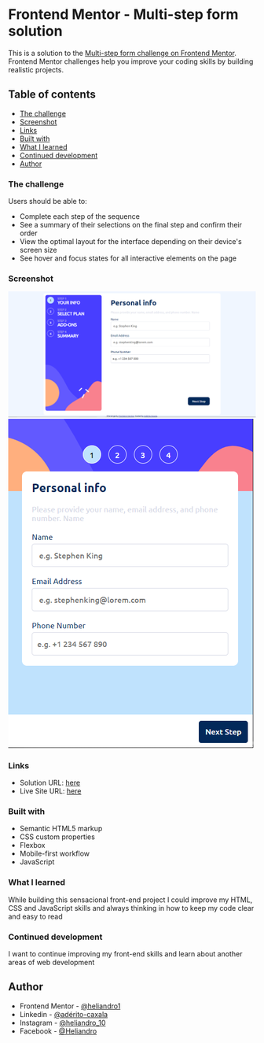 # Frontend Mentor - Multi-step form solution

This is a solution to the [Multi-step form challenge on Frontend Mentor](https://www.frontendmentor.io/challenges/multistep-form-YVAnSdqQBJ). Frontend Mentor challenges help you improve your coding skills by building realistic projects. 

## Table of contents

  - [The challenge](#the-challenge)
  - [Screenshot](#screenshot)
  - [Links](#links)
  - [Built with](#built-with)
  - [What I learned](#what-i-learned)
  - [Continued development](#continued-development)
  - [Author](#author)

### The challenge

Users should be able to:

- Complete each step of the sequence
- See a summary of their selections on the final step and confirm their order
- View the optimal layout for the interface depending on their device's screen size
- See hover and focus states for all interactive elements on the page

### Screenshot

![](./screenshots/screenshot.png)
![](./screenshots/mobile.png)

### Links

- Solution URL: [here](https://github.com/Heliandro1/multi-step-form-main)
- Live Site URL: [here](https://multi-step-form-main-pi.vercel.app/)

### Built with

- Semantic HTML5 markup
- CSS custom properties
- Flexbox
- Mobile-first workflow
- JavaScript

### What I learned

While building this sensacional front-end project I could improve my HTML, CSS and JavaScript skills and always thinking in how to keep my code clear and easy to read 

### Continued development

I want to continue improving my front-end skills and learn about another areas of web development

## Author
- Frontend Mentor - [@heliandro1](https://www.frontendmentor.io/profile/heliandro1)
- Linkedin - [@adérito-caxala](https://www.linkedin.com/in/adérito-caxala)
- Instagram - [@heliandro_10](https://www.instagram.com/heliandro_10)
- Facebook - [@Heliandro](https://www.facebook.com/heliandro.1)